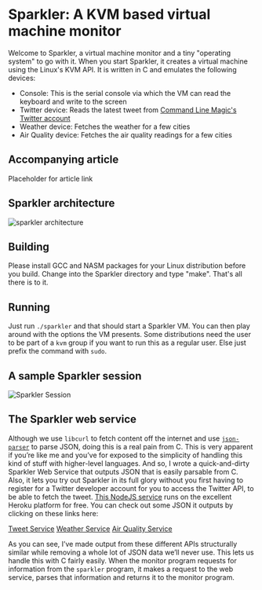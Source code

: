 # Sparkler: A KVM based virtual machine monitor
Welcome to Sparkler, a virtual machine monitor and a tiny "operating system" to go with it. When you start Sparkler, it creates a virtual machine using the Linux's KVM API. It is written in C and emulates the following devices:

- Console: This is the serial console via which the VM can read the keyboard and write to the screen
- Twitter device: Reads the latest tweet from [Command Line Magic's Twitter account](https://twitter.com/climagic)
- Weather device: Fetches the weather for a few cities
- Air Quality device: Fetches the air quality readings for a few cities

## Accompanying article
Placeholder for article link

## Sparkler architecture
![sparkler architecture](https://unixism.net/wp-content/uploads/2019/10/Sparkler-Architecture.png)

## Building
Please install GCC and NASM packages for your Linux distribution before you build. Change into the Sparkler directory and type "make". That's all there is to it.

## Running
Just run `./sparkler` and that should start a Sparkler VM. You can then play around with the options the VM presents. Some distributions need the user to be part of a `kvm` group if you want to run this as a regular user. Else just prefix the command with `sudo`.

## A sample Sparkler session
![Sparkler Session](https://unixism.net/wp-content/uploads/2019/10/Sparkler_screenshot.png)

## The Sparkler web service
Although we use `libcurl` to fetch content off the internet and use [`json-parser`](https://github.com/udp/json-parser) to parse JSON, doing this is a real pain from C. This is very apparent if you’re like me and you’ve for exposed to the simplicity of handling this kind of stuff with higher-level languages. And so, I wrote a quick-and-dirty Sparkler Web Service that outputs JSON that is easily parsable from C. Also, it lets you try out Sparkler in its full glory without you first having to register for a Twitter developer account for you to access the Twitter API, to be able to fetch the tweet. [This NodeJS service](https://github.com/shuveb/sparkler-service) runs on the excellent Heroku platform for free. You can check out some JSON it outputs by clicking on these links here:

[Tweet Service](href=https://sparkler-service.herokuapp.com/tweet)
[Weather Service](https://sparkler-service.herokuapp.com/weather)
[Air Quality Service](https://sparkler-service.herokuapp.com/air_quality)

As you can see, I’ve made output from these different APIs structurally similar while removing a whole lot of JSON data we’ll never use. This lets us handle this with C fairly easily. When the monitor program requests for information from the <code>sparkler</code> program, it makes a request to the web service, parses that information and returns it to the monitor program.

